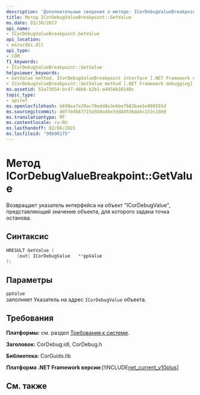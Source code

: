 ```yaml
---
description: 'Дополнительные сведения о методе: ICorDebugValueBreakpoint:: GetValue'
title: Метод ICorDebugValueBreakpoint::GetValue
ms.date: 03/30/2017
api_name:
- ICorDebugValueBreakpoint.GetValue
api_location:
- mscordbi.dll
api_type:
- COM
f1_keywords:
- ICorDebugValueBreakpoint::GetValue
helpviewer_keywords:
- GetValue method, ICorDebugValueBreakpoint interface [.NET Framework debugging]
- ICorDebugValueBreakpoint::GetValue method [.NET Framework debugging]
ms.assetid: 52a73654-bc47-48b6-b2b1-a4456b10140c
topic_type:
- apiref
ms.openlocfilehash: b690ea7a39ac70edd8e3e6be7682bae1e808555d
ms.sourcegitcommit: ddf7edb67715a5b9a45e3dd44536dabc153c1de0
ms.translationtype: MT
ms.contentlocale: ru-RU
ms.lasthandoff: 02/06/2021
ms.locfileid: "99690175"
---
```

# <a name="icordebugvaluebreakpointgetvalue-method"></a>Метод ICorDebugValueBreakpoint::GetValue

Возвращает указатель интерфейса на объект "ICorDebugValue", представляющий значение объекта, для которого задана точка останова.  
  
## <a name="syntax"></a>Синтаксис  
  
```cpp  
HRESULT GetValue (  
    [out] ICorDebugValue   **ppValue  
);  
```  
  
## <a name="parameters"></a>Параметры  

 `ppValue`  
 заполняет Указатель на адрес `ICorDebugValue` объекта.  
  
## <a name="requirements"></a>Требования  

 **Платформы:** см. раздел [Требования к системе](../../get-started/system-requirements.md).  
  
 **Заголовок:** CorDebug.idl, CorDebug.h  
  
 **Библиотека:** CorGuids.lib  
  
 **Платформа .NET Framework версии:**[!INCLUDE[net_current_v10plus](../../../../includes/net-current-v10plus-md.md)]  
  
## <a name="see-also"></a>См. также
